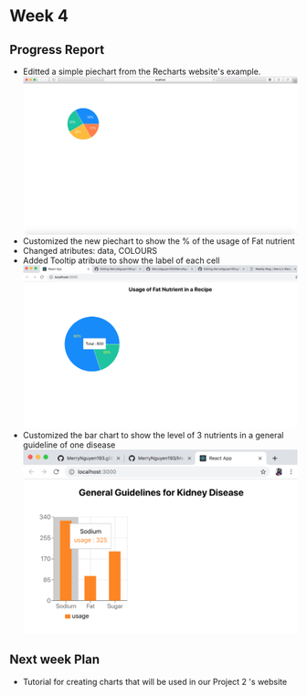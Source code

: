 # Week 4
## Progress Report
- Editted a simple piechart from the Recharts website's example.
![Pie_edit.js](../images/edit.png)
- Customized the new piechart to show the % of the usage of Fat nutrient 
- Changed atributes: data, COLOURS
- Added Tooltip atribute to show the label of each cell
![Pie_edit.js](../images/customize.png)
- Customized the bar chart to show the level of 3 nutrients in a general guideline of one disease
![Bar_chart.js](../images/barchart1.png)

## Next week Plan
- Tutorial for creating charts that will be used in our Project 2 's website 
